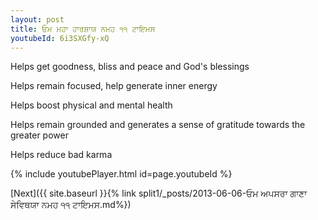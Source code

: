 ```yaml
---
layout: post
title: ਓਮ ਮਹਾ ਹਾਰਸ਼ਾਯ ਨਮਹ ੧੧ ਟਾਇਮਸ
youtubeId: 6i3SXGfy-xQ
---
```

 
 
Helps get goodness, bliss and peace and God's blessings
 
Helps remain focused, help generate inner energy 
 
Helps boost physical and mental health 
 
Helps remain grounded and generates a sense of gratitude towards the greater power 
 
Helps reduce bad karma
 
 
 
 


{% include youtubePlayer.html id=page.youtubeId %}
 
[Next]({{ site.baseurl }}{% link  split1/_posts/2013-06-06-ਓਮ ਅਪਸਰਾ ਗਾਣਾ ਸੇਵਿਥਯਾ ਨਮਹ ੧੧ ਟਾਇਮਸ.md%})
 
